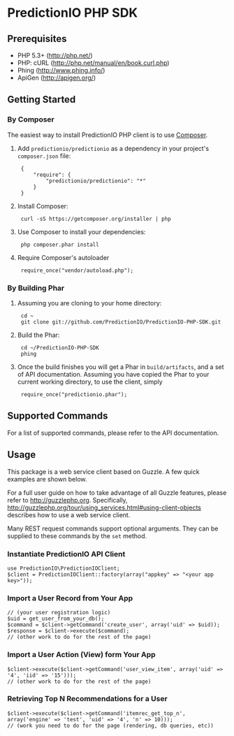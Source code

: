 PredictionIO PHP SDK
====================

Prerequisites
-------------

* PHP 5.3+ (http://php.net/)
* PHP: cURL (http://php.net/manual/en/book.curl.php)
* Phing (http://www.phing.info/)
* ApiGen (http://apigen.org/)

Getting Started
---------------

### By Composer

The easiest way to install PredictionIO PHP client is to use [Composer](http://getcomposer.org/).

1. Add `predictionio/predictionio` as a dependency in your project's ``composer.json`` file:

        {
            "require": {
                "predictionio/predictionio": "*"
            }
        }

2. Install Composer:

        curl -sS https://getcomposer.org/installer | php

3. Use Composer to install your dependencies:

        php composer.phar install

4. Require Composer's autoloader

        require_once("vendor/autoload.php");


### By Building Phar

1. Assuming you are cloning to your home directory:

        cd ~
        git clone git://github.com/PredictionIO/PredictionIO-PHP-SDK.git

2. Build the Phar:

        cd ~/PredictionIO-PHP-SDK
        phing

3. Once the build finishes you will get a Phar in `build/artifacts`, and a set of API documentation.
   Assuming you have copied the Phar to your current working directory, to use the client, simply

        require_once("predictionio.phar");


Supported Commands
------------------

For a list of supported commands, please refer to the API documentation.

Usage
-----

This package is a web service client based on Guzzle.
A few quick examples are shown below.

For a full user guide on how to take advantage of all Guzzle features, please refer to http://guzzlephp.org.
Specifically, http://guzzlephp.org/tour/using_services.html#using-client-objects describes how to use a web service client.

Many REST request commands support optional arguments.
They can be supplied to these commands by the `set` method.

### Instantiate PredictionIO API Client

    use PredictionIO\PredictionIOClient;
    $client = PredictionIOClient::factory(array("appkey" => "<your app key>"));

### Import a User Record from Your App

    // (your user registration logic)
    $uid = get_user_from_your_db();
    $command = $client->getCommand('create_user', array('uid' => $uid));
    $response = $client->execute($command);
    // (other work to do for the rest of the page)

### Import a User Action (View) form Your App

    $client->execute($client->getCommand('user_view_item', array('uid' => '4', 'iid' => '15')));
    // (other work to do for the rest of the page)

### Retrieving Top N Recommendations for a User

    $client->execute($client->getCommand('itemrec_get_top_n', array('engine' => 'test', 'uid' => '4', 'n' => 10)));
    // (work you need to do for the page (rendering, db queries, etc))
